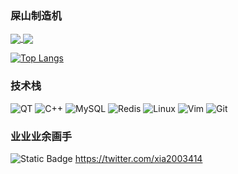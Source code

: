 ### 屎山制造机
<a href="https://github.com/anuraghazra/github-readme-stats">
  <img align="center" src="https://github-readme-stats.vercel.app/api?username=xiaxia0414&count_private=true&show_icons=true&theme=dark" />
</a>
<a href="https://github.com/anuraghazra/convoychat">
  <img align="center" src="https://github-readme-stats.vercel.app/api/top-langs/?username=xiaxia0414&langs_count=8&theme=dark&count_private=true&layout=compact&hide=javascript,html,css,CoffeeScript&card_width=280" />
</a>

[![Top Langs](https://github-readme-stats.vercel.app/api/top-langs/?username=xiaxia0414)](https://github.com/anuraghazra/github-readme-stats)

### 技术栈

![QT](https://img.shields.io/badge/-QT-192133?style=flat-square&logo=qt&logoColor=green)
![C++](https://img.shields.io/badge/-C++-192133?style=flat-square&logo=cplusplus&logoColor=blue)
![MySQL](https://img.shields.io/badge/-MySQL-192133?style=flat-square&logo=mysql&logoColor=white)
![Redis](https://img.shields.io/badge/-Redis-192133?style=flat-square&logo=redis&logoColor=white)
![Linux](https://img.shields.io/badge/-Linux-192133?style=flat-square&logo=Linux&logoColor=white)
![Vim](https://img.shields.io/badge/-Vim-192133?style=flat-square&logo=vim&logoColor=white)
![Git](https://img.shields.io/badge/-Git-192133?style=flat-square&logo=git&logoColor=white)

### 业业业余画手
<img alt="Static Badge" img align="below" src="https://img.shields.io/badge/twitter-gray?style=flat&logo=twitter&link=https%3A%2F%2Ftwitter.com%2Fxia2003414"> <https://twitter.com/xia2003414>



